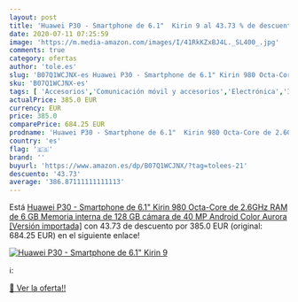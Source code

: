 ```yaml
---
layout: post
title: 'Huawei P30 - Smartphone de 6.1"  Kirin 9 al 43.73 % de descuento'
date: 2020-07-11 07:25:59
image: 'https://m.media-amazon.com/images/I/41RkKZxBJ4L._SL400_.jpg'
comments: true
category: ofertas
author: 'tole.es'
slug: 'B07Q1WCJNX-es Huawei P30 - Smartphone de 6.1" Kirin 980 Octa-Core de...'
sku: 'B07Q1WCJNX-es'
tags: [ 'Accesorios','Comunicación móvil y accesorios','Electrónica','Informática','Móviles','Móviles y smartphones libres','Ratones','Smartwatches','Tabletas gráficas','Teclados, ratones y periféricos de entrada','Tecnología para vestir','android', ]
actualPrice: 385.0 EUR
currency: EUR
price: 385.0
comparePrice: 684.25 EUR
prodname: 'Huawei P30 - Smartphone de 6.1"  Kirin 980 Octa-Core de 2.6GHz  RAM de 6 GB  Memoria interna de 128 GB  cámara de 40 MP  Android  Color Aurora [Versión importada]'
country: 'es'
flag: '🇪🇸'
brand: ''
buyurl: 'https://www.amazon.es/dp/B07Q1WCJNX/?tag=tolees-21'
descuento: '43.73'
average: '386.87111111111113'
---
```


Está [Huawei P30 - Smartphone de 6.1"  Kirin 980 Octa-Core de 2.6GHz  RAM de 6 GB  Memoria interna de 128 GB  cámara de 40 MP  Android  Color Aurora [Versión importada]](https://www.amazon.es/dp/B07Q1WCJNX/?tag=tolees-21) con 43.73 de descuento por 385.0 EUR (original: 684.25 EUR) en el siguiente enlace!

[![Huawei P30 - Smartphone de 6.1"  Kirin 9](https://m.media-amazon.com/images/I/41RkKZxBJ4L._SL400_.jpg)](https://www.amazon.es/dp/B07Q1WCJNX/?tag=tolees-21)

ℹ️:


[🛒 Ver la oferta!!](https://www.amazon.es/dp/B07Q1WCJNX/?tag=tolees-21)
